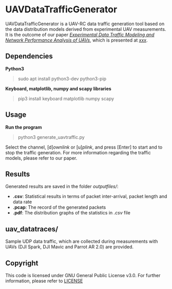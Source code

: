 # UAVDataTrafficGenerator 

UAVDataTrafficGenerator is a UAV-RC data traffic generation tool based on the data distribution models derived from experimental UAV measurements. It is the outcome of our paper *[Experimental Data Traffic Modeling and Network Performance Analysis of UAVs]()*, which is presented at *[xxx]()*. 

## Dependencies
**Python3**
> sudo apt install python3-dev python3-pip

**Keyboard, matplotlib, numpy and scapy libraries**
> pip3 install keyboard matplotlib numpy scapy 

## Usage
**Run the program**
> python3 generate_uavtraffic.py

Select the channel, [d]*ownlink* or [u]*plink*, and press [Enter] to start and to stop the traffic generation. 
For more information regarding the traffic models, please refer to our paper.

## Results
Generated results are saved in the folder *outputfiles/*:
- **.csv**: Statistical results in terms of packet inter-arrival, packet length and data rate
- **.pcap**: The record of the generated packets
- **.pdf**: The distribution graphs of the statistics in *.csv* file

## uav_datatraces/
Sample UDP data traffic, which are collected during measurements with UAVs (DJI Spark, DJI Mavic and Parrot AR 2.0) are provided.

## Copyright
This code is licensed under GNU General Public License v3.0. For further information, please refer to [LICENSE](LICENSE)
